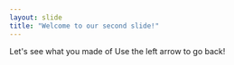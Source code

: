 ```yaml
---
layout: slide
title: "Welcome to our second slide!"
---
```

Let's see what you made of
Use the left arrow to go back!
